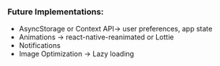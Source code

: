 ### Future Implementations:
- AsyncStorage or Context API-> user preferences, app state
- Animations -> react-native-reanimated or Lottie
- Notifications
- Image Optimization -> Lazy loading